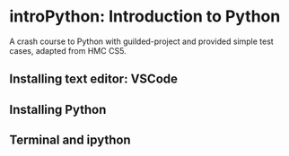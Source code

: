 # introPython: Introduction to Python

A crash course to Python with guilded-project and provided simple test cases, adapted from HMC CS5.

## Installing text editor: VSCode

## Installing Python 

## Terminal and ipython

